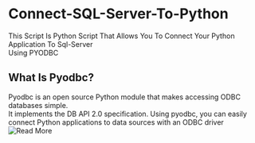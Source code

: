 # Connect-SQL-Server-To-Python
This Script Is Python Script That Allows You To Connect Your Python Application To Sql-Server <br>Using PYODBC

## What Is Pyodbc?
Pyodbc is an open source Python module that makes accessing ODBC databases simple. <br> It implements the DB API 2.0 specification. Using pyodbc, you can easily connect Python applications to data sources with an ODBC driver  ![Read More](https://mkleehammer.github.io/pyodbc/)
